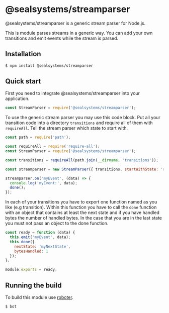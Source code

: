 # @sealsystems/streamparser


@sealsystems/streamparser is a generic stream parser for Node.js.

This is module parses streams in a generic way. You can add your own transitions and emit events while the stream is parsed.

## Installation

```bash
$ npm install @sealsystems/streamparser
```

## Quick start

First you need to integrate @sealsystems/streamparser into your application.

```javascript
const StreamParser = require('@sealsystems/streamparser');
```

To use the generic stream parser you may use this code block. Put all your transition code into a directory `transitions` and require all of them with `requireAll`. Tell the stream parser which state to start with.

```javascript
const path = require('path');

const requireAll = require('require-all');
const StreamParser = require('@sealsystems/streamparser');

const transitions = requireAll(path.join(__dirname, 'transitions'));

const streamparser = new StreamParser({ transitions, startWithState: 'ready' });

streamparser.on('myEvent', (data) => {
  console.log('myEvent:', data);
  done();
});
```

In each of your transitions you have to export one function named as you like (e.g transition). Within this function you have to call the `done` function with an object that contains at least the next state and if you have handled bytes the number of handled bytes. In the case that you are in the last state you must not pass an object to the done function.

```javascript
const ready = function (data) {
  this.emit('myEvent', data);
  this.done({
    nextState: 'myNextState',
    bytesHandled: 1
  });
};

module.exports = ready;
```

## Running the build

To build this module use [roboter](https://www.npmjs.com/package/roboter).

```bash
$ bot
```
